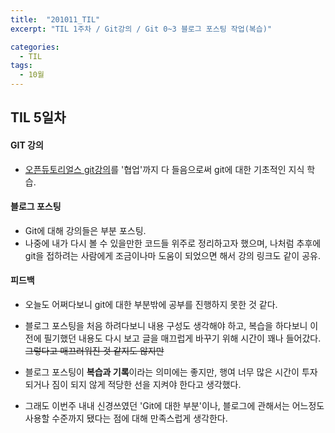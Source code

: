 ```yaml
---
title:  "201011_TIL"
excerpt: "TIL 1주차 / Git강의 / Git 0~3 블로그 포스팅 작업(복습)"

categories:
  - TIL
tags:
  - 10월
---
```

## TIL 5일차

#### GIT 강의
  - [오픈듀토리얼스 git강의](https://opentutorials.org/course/3838)를 '협업'까지 다 들음으로써 git에 대한 기초적인 지식 학습.

#### 블로그 포스팅
  - Git에 대해 강의들은 부분 포스팅. 
  - 나중에 내가 다시 볼 수 있을만한 코드들 위주로 정리하고자 했으며, 나처럼 추후에 git을 접하려는 사람에게 조금이나마 도움이 되었으면 해서 강의 링크도 같이 공유. 

#### 피드백
  - 오늘도 어쩌다보니 git에 대한 부분밖에 공부를 진행하지 못한 것 같다.
  - 블로그 포스팅을 처음 하려다보니 내용 구성도 생각해야 하고, 복습을 하다보니 이전에 필기했던 내용도 다시 보고 글을 매끄럽게 바꾸기 위해 시간이 꽤나 들어갔다. ~~그렇다고 매끄러워진 것 같지도 않지만~~
  - 블로그 포스팅이 **복습과 기록**이라는 의미에는 좋지만, 행여 너무 많은 시간이 투자되거나 짐이 되지 않게 적당한 선을 지켜야 한다고 생각했다.  

  - 그래도 이번주 내내 신경쓰였던 'Git에 대한 부분'이나, 블로그에 관해서는 어느정도 사용할 수준까지 됐다는 점에 대해 만족스럽게 생각한다.  
